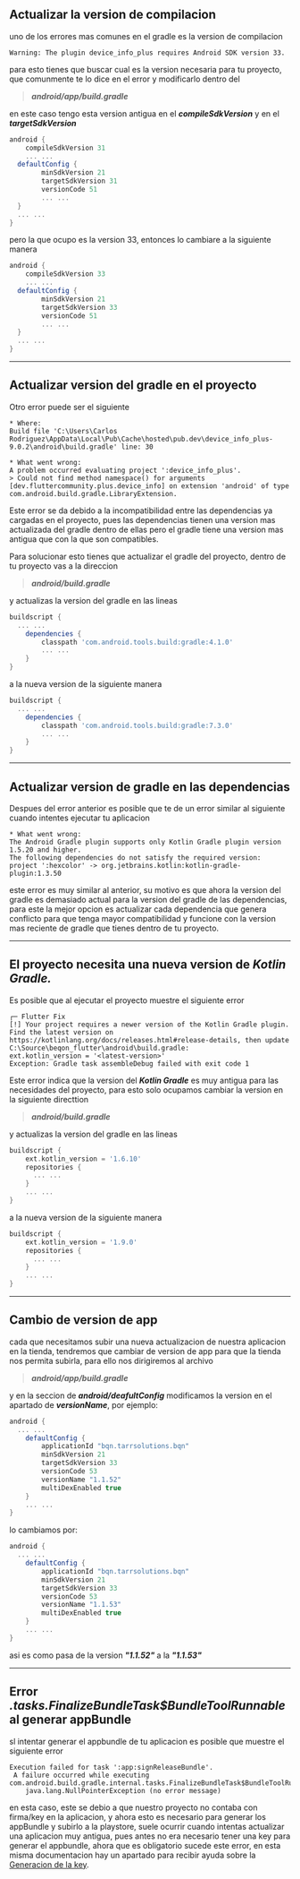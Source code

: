 ## Actualizar la version de compilacion

uno de los errores mas comunes en el gradle es la version de compilacion

    Warning: The plugin device_info_plus requires Android SDK version 33.

para esto tienes que buscar cual es la version necesaria para tu proyecto, que comunmente te lo dice en el error y modificarlo dentro del

> **_android/app/build.gradle_**

en este caso tengo esta version antigua en el **_compileSdkVersion_** y en el **_targetSdkVersion_**

```gradle
android {
    compileSdkVersion 31
    ... ...
  defaultConfig {
        minSdkVersion 21
        targetSdkVersion 31
        versionCode 51
        ... ...
  }
  ... ...
}
```

pero la que ocupo es la version 33, entonces lo cambiare a la siguiente manera

```gradle
android {
    compileSdkVersion 33
    ... ...
  defaultConfig {
        minSdkVersion 21
        targetSdkVersion 33
        versionCode 51
        ... ...
  }
  ... ...
}
```

---

## Actualizar version del gradle en el proyecto

Otro error puede ser el siguiente

```
* Where:
Build file 'C:\Users\Carlos Rodriguez\AppData\Local\Pub\Cache\hosted\pub.dev\device_info_plus-9.0.2\android\build.gradle' line: 30

* What went wrong:
A problem occurred evaluating project ':device_info_plus'.
> Could not find method namespace() for arguments [dev.fluttercommunity.plus.device_info] on extension 'android' of type com.android.build.gradle.LibraryExtension.
```

Este error se da debido a la incompatibilidad entre las dependencias ya cargadas en el proyecto, pues las dependencias tienen una version mas actualizada del gradle dentro de ellas pero el gradle tiene una version mas antigua que con la que son compatibles.

Para solucionar esto tienes que actualizar el gradle del proyecto, dentro de tu proyecto vas a la direccion

> **_android/build.gradle_**

y actualizas la version del gradle en las lineas

```gradle
buildscript {
  ... ...
    dependencies {
        classpath 'com.android.tools.build:gradle:4.1.0'
        ... ...
    }
}
```

a la nueva version de la siguiente manera

```gradle
buildscript {
  ... ...
    dependencies {
        classpath 'com.android.tools.build:gradle:7.3.0'
        ... ...
    }
}
```

---

## Actualizar version de gradle en las dependencias

Despues del error anterior es posible que te de un error similar al siguiente cuando intentes ejecutar tu aplicacion

```
* What went wrong:
The Android Gradle plugin supports only Kotlin Gradle plugin version 1.5.20 and higher.
The following dependencies do not satisfy the required version:
project ':hexcolor' -> org.jetbrains.kotlin:kotlin-gradle-plugin:1.3.50
```

este error es muy similar al anterior, su motivo es que ahora la version del gradle es demasiado actual para la version del gradle de las dependencias, para este la mejor opcion es actualizar cada dependencia que genera conflicto para que tenga mayor compatibilidad y funcione con la version mas reciente de gradle que tienes dentro de tu proyecto.

---

## El proyecto necesita una nueva version de **_Kotlin Gradle._**

Es posible que al ejecutar el proyecto muestre el siguiente error

    ┌─ Flutter Fix
    [!] Your project requires a newer version of the Kotlin Gradle plugin.
    Find the latest version on https://kotlinlang.org/docs/releases.html#release-details, then update C:\Source\beqon_flutter\android\build.gradle:
    ext.kotlin_version = '<latest-version>'
    Exception: Gradle task assembleDebug failed with exit code 1

Este error indica que la version del **_Kotlin Gradle_** es muy antigua para las necesidades del proyecto, para esto solo ocupamos cambiar la version en la siguiente directtion

> **_android/build.gradle_**

y actualizas la version del gradle en las lineas

```gradle
buildscript {
    ext.kotlin_version = '1.6.10'
    repositories {
      ... ...
    }
    ... ...
}
```

a la nueva version de la siguiente manera

```gradle
buildscript {
    ext.kotlin_version = '1.9.0'
    repositories {
      ... ...
    }
    ... ...
}
```

---

## Cambio de version de app

cada que necesitamos subir una nueva actualizacion de nuestra aplicacion en la tienda, tendremos que cambiar de version de app para que la tienda nos permita subirla, para ello nos dirigiremos al archivo

> **_android/app/build.gradle_**

y en la seccion de **_android/deafultConfig_** modificamos la version en el apartado de **_versionName_**, por ejemplo:

```gradle
android {
  ... ...
    defaultConfig {
        applicationId "bqn.tarrsolutions.bqn"
        minSdkVersion 21
        targetSdkVersion 33
        versionCode 53
        versionName "1.1.52"
        multiDexEnabled true
    }
    ... ...
}
```

lo cambiamos por:

```gradle
android {
  ... ...
    defaultConfig {
        applicationId "bqn.tarrsolutions.bqn"
        minSdkVersion 21
        targetSdkVersion 33
        versionCode 53
        versionName "1.1.53"
        multiDexEnabled true
    }
    ... ...
}
```

asi es como pasa de la version **_"1.1.52"_** a la **_"1.1.53"_**

---

## Error **_.tasks.FinalizeBundleTask$BundleToolRunnable_** al generar appBundle

sl intentar generar el appbundle de tu aplicacion es posible que muestre el siguiente error

```
Execution failed for task ':app:signReleaseBundle'.
 A failure occurred while executing com.android.build.gradle.internal.tasks.FinalizeBundleTask$BundleToolRunnable
    java.lang.NullPointerException (no error message)
```

en esta caso, este se debio a que nuestro proyecto no contaba con firma/key en la aplicacion, y ahora esto es necesario para generar los appBundle y subirlo a la playstore, suele ocurrir cuando intentas actualizar una aplicacion muy antigua, pues antes no era necesario tener una key para generar el appbundle, ahora que es obligatorio sucede este error, en esta misma documentacion hay un apartado para recibir ayuda sobre la [Generacion de la key](/DocumentacionGeneral/GeneracionKey.md "Ir a Generacion de la key").
